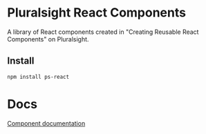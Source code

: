 # Pluralsight React Components

A library of React components created in "Creating Reusable React Components" on Pluralsight.

## Install

```
npm install ps-react
```

# Docs

[Component documentation](http://kagayami.github.io/ps-react-kagayami/)

